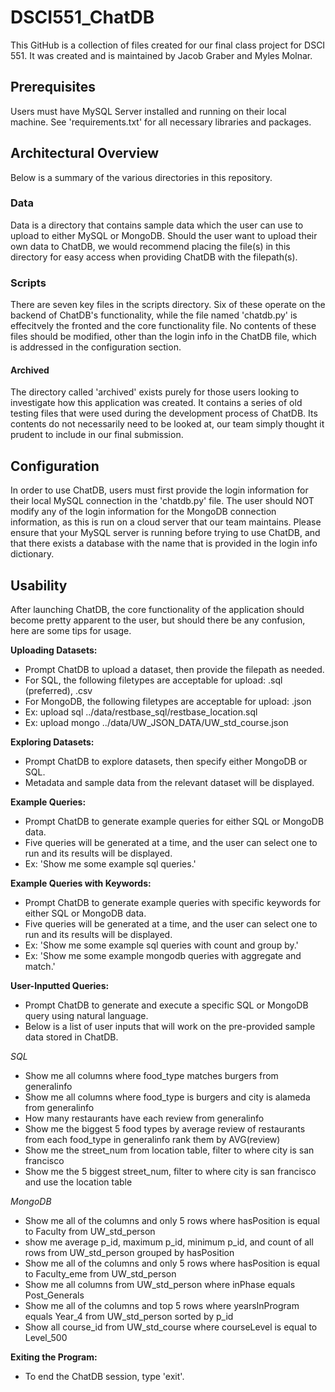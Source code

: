 # DSCI551_ChatDB
This GitHub is a collection of files created for our final class project for DSCI 551.
It was created and is maintained by Jacob Graber and Myles Molnar.

## Prerequisites
Users must have MySQL Server installed and running on their local machine. See 'requirements.txt' for all necessary libraries and packages.

## Architectural Overview
Below is a summary of the various directories in this repository.

### Data
Data is a directory that contains sample data which the user can use to upload to either MySQL or MongoDB. Should the user want to upload their own data to ChatDB, we would recommend placing the file(s) in this directory for easy access when providing ChatDB with the filepath(s).

### Scripts
There are seven key files in the scripts directory. Six of these operate on the backend of ChatDB's functionality, while the file named 'chatdb.py' is effecitvely the fronted and the core functionality file. No contents of these files should be modified, other than the login info in the ChatDB file, which is addressed in the configuration section.
#### Archived
The directory called 'archived' exists purely for those users looking to investigate how this application was created. It contains a series of old testing files that were used during the development process of ChatDB. Its contents do not necessarily need to be looked at, our team simply thought it prudent to include in our final submission.

## Configuration
In order to use ChatDB, users must first provide the login information for their local MySQL connection in the 'chatdb.py' file. The user should NOT modify any of the login information for the MongoDB connection information, as this is run on a cloud server that our team maintains. Please ensure that your MySQL server is running before trying to use ChatDB, and that there exists a database with the name that is provided in the login info dictionary.

## Usability
After launching ChatDB, the core functionality of the application should become pretty apparent to the user, but should there be any confusion, here are some tips for usage.

**Uploading Datasets:**
- Prompt ChatDB to upload a dataset, then provide the filepath as needed.
- For SQL, the following filetypes are acceptable for upload: .sql (preferred), .csv
- For MongoDB, the following filetypes are acceptable for upload: .json
- Ex: upload sql ../data/restbase_sql/restbase_location.sql
- Ex: upload mongo ../data/UW_JSON_DATA/UW_std_course.json

**Exploring Datasets:**
- Prompt ChatDB to explore datasets, then specify either MongoDB or SQL.
- Metadata and sample data from the relevant dataset will be displayed.

**Example Queries:**
- Prompt ChatDB to generate example queries for either SQL or MongoDB data.
- Five queries will be generated at a time, and the user can select one to run and its results will be displayed.
- Ex: 'Show me some example sql queries.'

**Example Queries with Keywords:**
- Prompt ChatDB to generate example queries with specific keywords for either SQL or MongoDB data.
- Five queries will be generated at a time, and the user can select one to run and its results will be displayed.
- Ex: 'Show me some example sql queries with count and group by.'
- Ex: 'Show me some example mongodb queries with aggregate and match.'

**User-Inputted Queries:**
- Prompt ChatDB to generate and execute a specific SQL or MongoDB query using natural language.
- Below is a list of user inputs that will work on the pre-provided sample data stored in ChatDB.

*SQL*
* Show me all columns where food_type matches burgers from generalinfo
* Show me all columns where food_type is burgers and city is alameda from generalinfo
* How many restaurants have each review from generalinfo
* Show me the biggest 5 food types by average review of restaurants from each food_type in generalinfo rank them by AVG(review)
* Show me the street_num from location table, filter to where city is san francisco
* Show me the 5 biggest street_num, filter to where city is san francisco and use the location table

*MongoDB*
* Show me all of the columns and only 5 rows where hasPosition is equal to Faculty from UW_std_person
* show me average p_id, maximum p_id, minimum p_id, and count of all rows from UW_std_person grouped by hasPosition
* Show me all of the columns and only 5 rows where hasPosition is equal to Faculty_eme from UW_std_person
* Show me all columns from UW_std_person where inPhase equals Post_Generals
* Show me all of the columns and top 5 rows where yearsInProgram equals Year_4 from UW_std_person sorted by p_id
* Show all course_id from UW_std_course where courseLevel is equal to Level_500

**Exiting the Program:** 
- To end the ChatDB session, type 'exit'.
